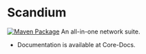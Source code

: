 # Scandium
[![Maven Package](https://github.com/GrowlyX/Core/actions/workflows/maven-publish.yml/badge.svg?event=deployment_status)](https://github.com/GrowlyX/Core/actions/workflows/maven-publish.yml)
An all-in-one network suite.

- Documentation is available at Core-Docs.
